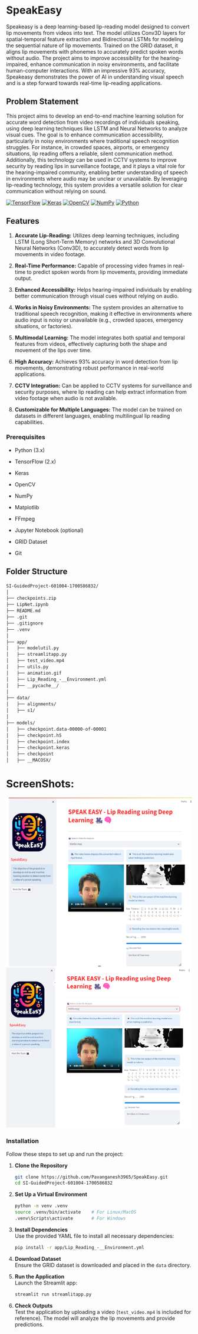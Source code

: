 # SpeakEasy
Speakeasy is a deep learning-based lip-reading model designed to convert lip movements from videos into text. The model utilizes Conv3D layers for spatial-temporal feature extraction and Bidirectional LSTMs for modeling the sequential nature of lip movements. Trained on the GRID dataset, it aligns lip movements with phonemes to accurately predict spoken words without audio. The project aims to improve accessibility for the hearing-impaired, enhance communication in noisy environments, and facilitate human-computer interactions. With an impressive 93% accuracy, Speakeasy demonstrates the power of AI in understanding visual speech and is a step forward towards real-time lip-reading applications.

## Problem Statement
This project aims to develop an end-to-end machine learning solution for accurate word detection from video recordings of individuals speaking, using deep learning techniques like LSTM and Neural Networks to analyze visual cues. The goal is to enhance communication accessibility, particularly in noisy environments where traditional speech recognition struggles. For instance, in crowded spaces, airports, or emergency situations, lip reading offers a reliable, silent communication method. Additionally, this technology can be used in CCTV systems to improve security by reading lips in surveillance footage, and it plays a vital role for the hearing-impaired community, enabling better understanding of speech in environments where audio may be unclear or unavailable. By leveraging lip-reading technology, this system provides a versatile solution for clear communication without relying on sound.

[![TensorFlow](https://img.shields.io/badge/TensorFlow-2.x-orange?style=for-the-badge&logo=tensorflow&logoColor=white)](https://www.tensorflow.org/)
[![Keras](https://img.shields.io/badge/Keras-2.x-D00000?style=for-the-badge&logo=keras&logoColor=white)](https://keras.io/)
[![OpenCV](https://img.shields.io/badge/OpenCV-4.x-blue?style=for-the-badge&logo=opencv&logoColor=white)](https://opencv.org/)
[![NumPy](https://img.shields.io/badge/NumPy-1.x-blue?style=for-the-badge&logo=numpy&logoColor=white)](https://numpy.org/)
[![Python](https://img.shields.io/badge/Python-3.x-blue?style=for-the-badge&logo=python&logoColor=white)](https://www.python.org/)

## Features
1. **Accurate Lip-Reading:** Utilizes deep learning techniques, including LSTM (Long Short-Term Memory) networks and 3D Convolutional Neural Networks (Conv3D), to accurately detect words from lip movements in video footage.

2. **Real-Time Performance:** Capable of processing video frames in real-time to predict spoken words from lip movements, providing immediate output.

3. **Enhanced Accessibility:** Helps hearing-impaired individuals by enabling better communication through visual cues without relying on audio.

4. **Works in Noisy Environments:** The system provides an alternative to traditional speech recognition, making it effective in environments where audio input is noisy or unavailable (e.g., crowded spaces, emergency situations, or factories).

5. **Multimodal Learning:** The model integrates both spatial and temporal features from videos, effectively capturing both the shape and movement of the lips over time.

6. **High Accuracy:** Achieves 93% accuracy in word detection from lip movements, demonstrating robust performance in real-world applications.

7. **CCTV Integration:** Can be applied to CCTV systems for surveillance and security purposes, where lip reading can help extract information from video footage when audio is not available.

8. **Customizable for Multiple Languages:** The model can be trained on datasets in different languages, enabling multilingual lip reading capabilities.

### Prerequisites
- Python (3.x)
- TensorFlow (2.x)
- Keras
- OpenCV
- NumPy
- Matplotlib
- FFmpeg
 
- Jupyter Notebook (optional)
- GRID Dataset
- Git

## Folder Structure
```bash
SI-GuidedProject-601004-1700586832/
│
├── checkpoints.zip
├── LipNet.ipynb
├── README.md
├── .git
├── .gitignore
├── .venv
│
├── app/
│   ├── modelutil.py
│   ├── streamlitapp.py
│   ├── test_video.mp4
│   ├── utils.py
│   ├── animation.gif
│   ├── Lip_Reading_-__Environment.yml
│   ├── __pycache__/
│
├── data/
│   ├── alignments/
│   ├── s1/
│
├── models/
│   ├── checkpoint.data-00000-of-00001
│   ├── checkpoint.h5
│   ├── checkpoint.index
│   ├── checkpoint.keras
│   ├── checkpoint
│   ├── __MACOSX/
 ```

# ScreenShots:
![Website Demo 1](/images/demo_1.png "Website Demo 1")
![Website Demo 2](/images/demo_2.png "Website Demo_2")

### Installation

Follow these steps to set up and run the project:

1. **Clone the Repository**  
   ```bash
   git clone https://github.com/Pavanganesh3965/SpeakEasy.git
   cd SI-GuidedProject-601004-1700586832
   ```

2. **Set Up a Virtual Environment**  
   ```bash
   python -m venv .venv
   source .venv/bin/activate    # For Linux/MacOS
   .venv\Scripts\activate       # For Windows
   ```

3. **Install Dependencies**  
   Use the provided YAML file to install all necessary dependencies:
   ```bash
   pip install -r app/Lip_Reading_-__Environment.yml
   ```

4. **Download Dataset**  
   Ensure the GRID dataset is downloaded and placed in the `data` directory.

5. **Run the Application**  
   Launch the Streamlit app:
   ```bash
   streamlit run streamlitapp.py 
   ```

6. **Check Outputs**  
   Test the application by uploading a video (`test_video.mp4` is included for reference). The model will analyze the lip movements and provide predictions.


